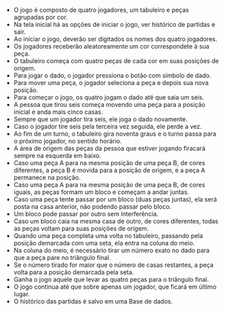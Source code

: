 * O jogo é composto de quatro jogadores, um tabuleiro e peças agrupadas por cor.
* Na tela inicial há as opções de iniciar o jogo, ver histórico de partidas e sair.
* Ao iniciar o jogo, deverão ser digitados os nomes dos quatro jogadores.
* Os jogadores receberão aleatoreamente um cor correspondete à sua peça.
* O tabuleiro começa com quatro peças de cada cor em suas posições de origem.
* Para jogar o dado, o jogador pressiona o botão com símbolo de dado.
* Para mover uma peça, o jogador seleciona a peça e depois sua nova posição.
* Para começar o jogo, os quatro jogam o dado até que saia um seis.
* A pessoa que tirou seis começa movendo uma peça para a posição inicial e anda mais cinco casas.
* Sempre que um jogador tira seis, ele joga o dado novamente.
* Caso o jogador tire seis pela terceira vez seguida, ele perde a vez.
* Ao fim de um turno, o tabuleiro gira noventa graus e o turno passa para o próximo jogador, no sentido horário.
* A área de origem das peças da pessoa que estiver jogando firacará sempre na esquerda em baixo.
* Caso uma peça A para na mesma posição de uma peça B, de cores diferentes, a peça B é movida para a posição de origem, e a peça A permanece na posição.
* Caso uma peça A para na mesma posição de uma peça B, de cores iguais, as peças formam um bloco e começam a andar juntas.
* Caso uma peça tente passar por um bloco (duas peças juntas), ela será posta na casa anterior, não podendo passar pelo bloco.
* Um bloco pode passar por outro sem interferência.
* Caso um bloco caia na mesma casa de outro, de cores diferentes, todas as peças voltam para suas posições de origem.
* Quando uma peça completa uma volta no tabuleiro, passando pela posição demarcada com uma seta, ela entra na coluna do meio.
* Na coluna do meio, é necessário tirar um número exato no dado para que a peça pare no triângulo final.
* Se o número tirado for maior que o número de casas restantes, a peça volta para a posição demarcada pela seta.
* Ganha o jogo aquele que levar as quatro peças para o triângulo final.
* O jogo continua até que sobre apenas um jogador, que ficará em último lugar.
* O histórico das partidas é salvo em uma Base de dados.

